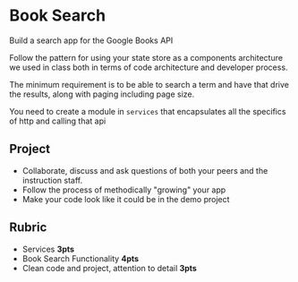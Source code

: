 Book Search
===

Build a search app for the Google Books API

Follow the pattern for using your state store as a components architecture we used in class both in
terms of code architecture and developer process.

The minimum requirement is to be able to search a term and have that drive the results, along with paging including page size.

You need to create a module in `services` that encapsulates all the specifics of http and calling that api

## Project

* Collaborate, discuss and ask questions of both your peers and the instruction staff.
* Follow the process of methodically "growing" your app
* Make your code look like it could be in the demo project

## Rubric

* Services **3pts**
* Book Search Functionality **4pts**
* Clean code and project, attention to detail **3pts**
